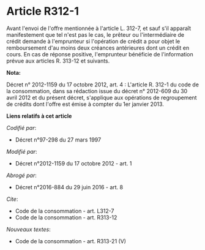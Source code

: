 # Article R312-1

Avant l'envoi de l'offre mentionnée à l'article L. 312-7, et sauf s'il apparaît manifestement que tel n'est pas le cas, le
prêteur ou l'intermédiaire de crédit demande à l'emprunteur si l'opération de crédit a pour objet le remboursement d'au moins
deux créances antérieures dont un crédit en cours. En cas de réponse positive, l'emprunteur bénéficie de l'information prévue
aux articles R. 313-12 et suivants.

**Nota:**

Décret n° 2012-1159 du 17 octobre 2012, art. 4 : L'article R. 312-1 du code de la consommation, dans sa rédaction issue du
décret n° 2012-609 du 30 avril 2012 et du présent décret, s'applique aux opérations de regroupement de crédits dont l'offre
est émise à compter du 1er janvier 2013.

**Liens relatifs à cet article**

_Codifié par_:

  - Décret n°97-298 du 27 mars 1997

_Modifié par_:

  - Décret n°2012-1159 du 17 octobre 2012 - art. 1

_Abrogé par_:

  - Décret n°2016-884 du 29 juin 2016 - art. 8

_Cite_:

  - Code de la consommation - art. L312-7
  - Code de la consommation - art. R313-12

_Nouveaux textes_:

  - Code de la consommation - art. R313-21 (V)
